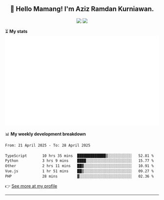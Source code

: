 <h2 align="center">👋 Hello Mamang! I'm Aziz Ramdan Kurniawan.</h2>  
<p align="center">
  <img src="https://komarev.com/ghpvc/?username=azizramdan">
  <img src="https://wakatime.com/badge/user/90056fa0-4c31-4eca-954e-2a3ac05896f9.svg">
</p>
    
⏳ **My stats**  
![](https://raw.githubusercontent.com/azizramdan/github-stats/master/generated/overview.svg#gh-dark-mode-only)

📊 **My weekly development breakdown**
<!--START_SECTION:waka-->

```txt
From: 21 April 2025 - To: 28 April 2025

TypeScript       10 hrs 35 mins  █████████████▒░░░░░░░░░░░   52.81 %
Python           3 hrs 9 mins    ████░░░░░░░░░░░░░░░░░░░░░   15.77 %
Other            2 hrs 11 mins   ██▓░░░░░░░░░░░░░░░░░░░░░░   10.91 %
Vue.js           1 hr 51 mins    ██▒░░░░░░░░░░░░░░░░░░░░░░   09.27 %
PHP              28 mins         ▓░░░░░░░░░░░░░░░░░░░░░░░░   02.36 %
```

<!--END_SECTION:waka-->
👉 [See more at my profile](https://wakatime.com/@azizramdan)
***
